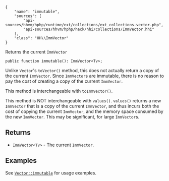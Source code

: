 ``` yamlmeta
{
    "name": "immutable",
    "sources": [
        "api-sources/hhvm/hphp/runtime/ext/collections/ext_collections-vector.php",
        "api-sources/hhvm/hphp/hack/hhi/collections/ImmVector.hhi"
    ],
    "class": "HH\\ImmVector"
}
```




Returns the current ` ImmVector `




``` Hack
public function immutable(): ImmVector<Tv>;
```




Unlike ` Vector `'s `` toVector() `` method, this does not actually return a copy
of the current ``` ImmVector ```. Since ```` ImmVector ````s are immutable, there is no
reason to pay the cost of creating a copy of the current ````` ImmVector `````.




This method is interchangeable with ` toImmVector() `.




This method is NOT interchangeable with ` values() `. `` values() `` returns a
new ``` ImmVector ``` that is a copy of the current ```` ImmVector ````, and thus incurs
both the cost of copying the current ````` ImmVector `````, and the memory space
consumed by the new `````` ImmVector ``````.  This may be significant, for large
``````` ImmVector ```````s.




## Returns




+ ` ImmVector<Tv> ` - The current `` ImmVector ``.




## Examples




See [` Vector::immutable `](</hack/reference/class/Vector/immutable/#examples>) for usage examples.
<!-- HHAPIDOC -->
